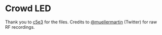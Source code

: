 # Crowd LED

Thank you to [c5e3](https://github.com/c5e3) for the files. Credits to [@muellermartin](https://twitter.com/muellermartin) (Twitter) for raw RF recordings.
